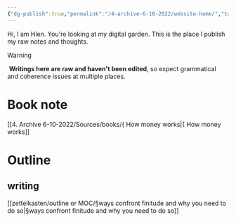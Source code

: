 ```yaml
---
{"dg-publish":true,"permalink":"/4-archive-6-10-2022/website-home/","tags":["gardenEntry"],"dgShowLocalGraph":true,"noteIcon":""}
---
```


Hi, I am Hien. You're looking at my digital garden. This is the place I publish my raw notes and thoughts.

> [!warning]
>  **Writings here are raw and haven't been edited**, so expect grammatical and coherence issues at multiple places.

# Book note
[[4. Archive 6-10-2022/Sources/books/{ How money works\|{ How money works]]

# Outline
## writing 
[[zettelkasten/outline or MOC/§ways confront finitude and why you need to do so\|§ways confront finitude and why you need to do so]]